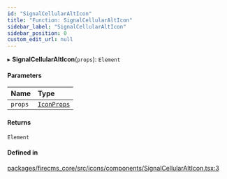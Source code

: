 ```yaml
---
id: "SignalCellularAltIcon"
title: "Function: SignalCellularAltIcon"
sidebar_label: "SignalCellularAltIcon"
sidebar_position: 0
custom_edit_url: null
---
```


▸ **SignalCellularAltIcon**(`props`): `Element`

#### Parameters

| Name | Type |
| :------ | :------ |
| `props` | [`IconProps`](../types/IconProps.md) |

#### Returns

`Element`

#### Defined in

[packages/firecms_core/src/icons/components/SignalCellularAltIcon.tsx:3](https://github.com/FireCMSco/firecms/blob/d45f3739/packages/firecms_core/src/icons/components/SignalCellularAltIcon.tsx#L3)
